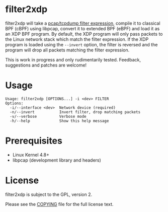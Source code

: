 # filter2xdp

filter2xdp will take a [pcap/tcpdump filter
expression](http://www.tcpdump.org/manpages/pcap-filter.7.html), compile it to
classical BPF (cBPF) using libpcap, convert it to extended BPF (eBPF) and load
it as an XDP BPF program. By default, the XDP program will only pass packets to
the Linux network stack which match the filter expression. If the XDP program
is loaded using the `--invert` option, the filter is reversed and the program
will drop all packets matching the filter expression.

This is work in progress and only rudimentarily tested. Feedback, suggestions
and patches are welcome!

Usage
=====

```
Usage: filter2xdp [OPTIONS...] -i <dev> FILTER
Options:
  -i/--interface <dev>  Network device (required)
  -n/--invert           Invert filter, drop matching packets
  -v/--verbose          Verbose mode
  -h/--help             Show this help message
```

Prerequisites
=============

* Linux Kernel 4.8+
* libpcap (development library and headers)

License
=======

filter2xdp is subject to the GPL, version 2.

Please see the [COPYING](https://github.com/tklauser/filter2xdp/blob/master/COPYING)
file for the full license text.
